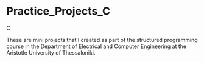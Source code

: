 # Practice_Projects_C
C

Τhese are mini projects that I created as part of the structured programming course in the Department of Electrical and Computer Engineering at the Aristotle University of Thessaloniki.
